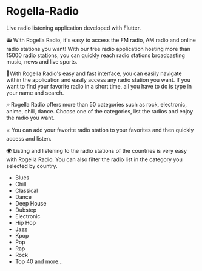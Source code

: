 # Rogella-Radio
Live radio listening application developed with Flutter.

📻 With Rogella Radio, it's easy to access the FM radio, AM radio and online radio stations you want! With our free radio application hosting more than 15000 radio stations, you can quickly reach radio stations broadcasting music, news and live sports.

📱With Rogella Radio's easy and fast interface, you can easily navigate within the application and easily access any radio station you want. If you want to find your favorite radio in a short time, all you have to do is type in your name and search.

🎶 Rogella Radio offers more than 50 categories such as rock, electronic, anime, chill, dance. Choose one of the categories, list the radios and enjoy the radio you want.

⭐️ You can add your favorite radio station to your favorites and then quickly access and listen.

🌍 Listing and listening to the radio stations of the countries is very easy with Rogella Radio. You can also filter the radio list in the category you selected by country.

- Blues
- Chill
- Classical
- Dance
- Deep House
- Dubstep
- Electronic
- Hip Hop
- Jazz
- Kpop
- Pop
- Rap
- Rock
- Top 40
and more…
